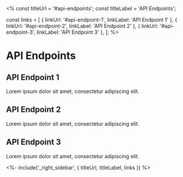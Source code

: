 <%
const titleUrl = '#api-endpoints';
const titleLabel = 'API Endpoints';

const links = [
{ linkUrl: '#api-endpoint-1', linkLabel: 'API Endpoint 1' },
{ linkUrl: '#api-endpoint-2', linkLabel: 'API Endpoint 2' },
{ linkUrl: '#api-endpoint-3', linkLabel: 'API Endpoint 3' },
];
%>

<div id="content">

# API Endpoints

## API Endpoint 1

Lorem ipsum dolor sit amet, consectetur adipiscing elit.

## API Endpoint 2

Lorem ipsum dolor sit amet, consectetur adipiscing elit.

## API Endpoint 3

Lorem ipsum dolor sit amet, consectetur adipiscing elit.

</div>

<%- include('\_right_sidebar', { titleUrl, titleLabel, links }) %>
